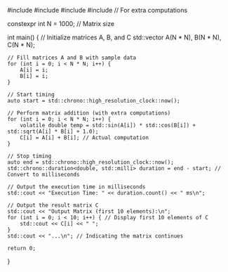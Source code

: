 #include <iostream>
#include <vector>
#include <chrono>
#include <cmath> // For extra computations

constexpr int N = 1000; // Matrix size

int main() {
    // Initialize matrices A, B, and C
    std::vector<int> A(N * N), B(N * N), C(N * N);

    // Fill matrices A and B with sample data
    for (int i = 0; i < N * N; i++) {
        A[i] = i;
        B[i] = i;
    }

    // Start timing
    auto start = std::chrono::high_resolution_clock::now();

    // Perform matrix addition (with extra computations)
    for (int i = 0; i < N * N; i++) {
        volatile double temp = std::sin(A[i]) * std::cos(B[i]) + std::sqrt(A[i] * B[i] + 1.0); 
        C[i] = A[i] + B[i]; // Actual computation
    }

    // Stop timing
    auto end = std::chrono::high_resolution_clock::now();
    std::chrono::duration<double, std::milli> duration = end - start; // Convert to milliseconds

    // Output the execution time in milliseconds
    std::cout << "Execution Time: " << duration.count() << " ms\n";

    // Output the result matrix C
    std::cout << "Output Matrix (first 10 elements):\n";
    for (int i = 0; i < 10; i++) { // Display first 10 elements of C
        std::cout << C[i] << " ";
    }
    std::cout << "...\n"; // Indicating the matrix continues

    return 0;
}
